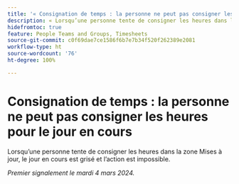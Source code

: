 ```yaml
---
title: '« Consignation de temps : la personne ne peut pas consigner les heures pour le jour en cours »'
description: « Lorsqu’une personne tente de consigner les heures dans la zone Mises à jour, le jour en cours est grisé et l’action est impossible. »
hidefromtoc: true
feature: People Teams and Groups, Timesheets
source-git-commit: c0f69dae7ce1586f6b7e7b34f520f262389e2081
workflow-type: ht
source-wordcount: '76'
ht-degree: 100%

---
```



# Consignation de temps : la personne ne peut pas consigner les heures pour le jour en cours

Lorsqu’une personne tente de consigner les heures dans la zone Mises à jour, le jour en cours est grisé et l’action est impossible.

_Premier signalement le mardi 4 mars 2024._
